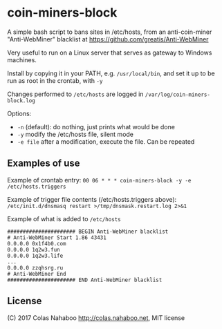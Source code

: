 # coin-miners-block
A simple bash script to bans sites in /etc/hosts, from an anti-coin-miner "Anti-WebMiner" blacklist at https://github.com/greatis/Anti-WebMiner

Very useful to run on a Linux server that serves as gateway to Windows machines.

Install by copying it in your PATH, e.g. `/usr/local/bin`, and set it up to be run as root in the crontab, with `-y`

Changes performed to `/etc/hosts` are logged in `/var/log/coin-miners-block.log`

Options:
-   `-n`       (default): do nothing, just prints what would be done
-   `-y`       modify the /etc/hosts file, silent mode
-   `-e file`  after a modification, execute the file. Can be repeated

## Examples of use

Example of crontab entry:
`00 06 * * * coin-miners-block -y -e /etc/hosts.triggers`

Example of trigger file contents (/etc/hosts.triggers above):
`/etc/init.d/dnsmasq restart >/tmp/dnsmask.restart.log 2>&1`

Example of what is added to `/etc/hosts`

```
###################### BEGIN Anti-WebMiner blacklist
# Anti-WebMiner Start 1.86 43431
0.0.0.0 0x1f4b0.com
0.0.0.0 1q2w3.fun
0.0.0.0 1q2w3.life
...
0.0.0.0 zzqhsrg.ru
# Anti-WebMiner End
###################### END Anti-WebMiner blacklist
```



## License

(C) 2017 Colas Nahaboo http://colas.nahaboo.net, MIT license
